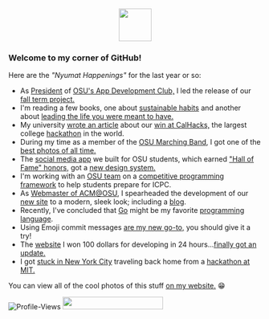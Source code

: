 <h1 align="center"><img src="https://media.giphy.com/media/TEnXkcsHrP4YedChhA/giphy.gif" width="65"></h1>

### Welcome to my corner of GitHub!

Here are the *"Nyumat Happenings"* for the last year or so:

* As [President](https://d3uraa353l50l1.cloudfront.net/image-1706002331768-IMG_2832_kt5kuv.jpg?Expires=1708594349&Key-Pair-Id=K2QFIALPUONXG1&Signature=XssRSaShh-fn~C3YN-bp12WzpJQK1VWgZwmZpshEvtyBgvzv0f8aELJD267FbOthptPw7IfTmBxz1lPtCI4YTIm2hNYF0X2h2VwgW4ZoESlcrCbT3a4kXOm8AvnjSsY~ZnEMnwyry9BuspU6e7apGHRexmhdv6jA0OXUm9JZSE-m1BtWD76YKMQPqFS46wpjep1qnNujlmDSXEWxo7F2bzNlHfifzF3vC3WBwFFLYOII0TAuapdaodCOq1toOJ9gazx81urtycl1DeWvHhWTXaEJVU-OBPMKvH6na~Y9M186UH1WUgEa11wdimkg8IgryjA1hTpFxYSRg0vkUprOSA__) of [OSU's App Development Club,](https://linktr.ee/osuappclub) I led the release of our [fall term project.](https://beavsai.onrender.com)
* I'm reading a few books, one about [sustainable habits](https://www.amazon.com/How-Keep-House-While-Drowning/dp/1668002841) and another about [leading the life you were meant to have.](https://www.amazon.com/Unfu-Yourself-Your-Head-into/dp/0062803832)
* My university [wrote an article](https://engineering.oregonstate.edu/all-stories/oregon-state-team-wins-top-prize-cal-hacks-competition) about our [win at CalHacks,](https://devpost.com/software/nexus-27zakp) the largest college [hackathon](https://d3uraa353l50l1.cloudfront.net/image-1705998565804-IMG_3290_h4njhz.jpg?Expires=1708590654&Key-Pair-Id=K2QFIALPUONXG1&Signature=jyItqhNr7ABlE2c3v~nSps15hZF5ZZbPq5qR46l0c7t~rcjn~W72pN9-mq21Yx3YtPq2cTNTOwmcQ56KbHf6lxXeAMQMR0Zw~6sTdXXnONqTW7D~tHQx5C6m7ZOV4moPNaf0ZKifbL~iMpGP9B7II~6DZP9ikguXqwFoSI41TcbVX5MgHQks07Dnt02fVwg8S~dNTnPuuTMCv4JnPM303XgRqZ~m0GIt8QaxU2Z2QAqBHP~8MOAbTIVUujFKrPuRztKChA5OSZAoLZrhcsOYVQL~lGvMRdiezaWMhSNX4OIIFrpX9XioppAeUtiKdcWgtRvyDuQQJv7IQnb4Em6QXg__) in the world.
* During my time as a member of the [OSU Marching Band](https://www.oregonstateband.org/), I got one of the [best photos of all time.](https://d3uraa353l50l1.cloudfront.net/image-1705995992655-image0000001_qfskdw.jpg?Expires=1708594349&Key-Pair-Id=K2QFIALPUONXG1&Signature=EDl3GkjNL8gMlqAyQvCWPE5DWsnabDG7D8VXPu~IFt1xAlxvpyZf3GrRsgrXsy23D44CdCA4EUUQ4ET7rs7zBAhCnGJOJQy-RkyY0NGeG0F~OGAjxGyl~cNEXFYTNu-hRdBIxXLjmFj6FK3IQUdXW8bsQnNCScGovZhjOnD25u-RrWcib5T6Z~f9Q~VKbedaitGJu6r8snfB1uNoKc3bPGMFJ7SoA8pIAe-cY8lOWCRd4SQl-YbfKiRj05g6NzuoRvQzt7ZG33pSI~4ISr1OlZy9W~9Xed5P8dxCJPGUHIFkhn2ovKVuZxqbAJZZouU-~YDSr9YLWcYwvJObuH9V5Q__)
* The [social media app](https://talktobeavs.onrender.com) we built for OSU students, which earned ["Hall of Fame" honors,](https://web.engr.oregonstate.edu/~hessro/teaching/hof/cs494) got a [new design system.](https://github.com/Nyumat/TalkToBeavs/pull/45)
* I'm working with an [OSU team](https://github.com/NextJudge) on a [competitive programming framework](https://d3uraa353l50l1.cloudfront.net/image-1706000438901-Screen_Shot_2023-12-23_at_5.33.27_PM_wd94hg.png?Expires=1708592617&Key-Pair-Id=K2QFIALPUONXG1&Signature=BU6hi2omY0K5pLQ3iCeWQScOfBCgrFqWe8iKmlhn3oQ~Ran00KYCWdKCr6LzUhH~KExbSUBPZkbJWAagiiAO-~0WFUHVBE5No1MTt2FriIEGOoIkG0QIUM1DZnBJQKbRnLpnfotvhTn9GQh1yyIExg83p3KjvOisDmTxg7lsqdBL~SKyLy0ObsouNTxL3d02I~D~v9h1z2S5yUCjXLb85eUiXdXkryL3qfT~yRV8GHuIW2A4pfK~pf~3bULEJv-UtJj9uuYWApxE-jJOZxGucvK~mT2RM3K0Csv34zdCUHZp~HJrtT7Mc10w2Ao1rHLVt~QS7ZREsvp4VrwgnSnj6Q__) to help students prepare for ICPC.
* As [Webmaster of ACM@OSU](https://acm.oregonstate.edu/about/#the-team), I spearheaded the development of our [new site](https://acm.oregonstate.edu) to a modern, sleek look; including a [blog](https://acm.oregonstate.edu/blog).
* Recently, I've concluded that [Go](https://github.com/Nyumat/titan) might be my favorite [programming language](https://go.dev/).
* Using Emoji commit messages [are my new go-to,](https://github.com/Nyumat/titan/commits/master/) you should give it a try!
* The [website](https://tomnyuma.rocks) I won 100 dollars for developing in 24 hours...[finally got an update.](https://github.com/Nyumat/showcase/pull/3)
* I got [stuck in New York City](https://cdn.discordapp.com/attachments/694640666617053346/1153503207247577088/IMG_2659.jpg?ex=65a5dc13&is=65936713&hm=88aea95f093d3a9315bbf378493bfe11a24a18fc8504f6359553d52ba59cc8cd&) traveling back home from a [hackathon at MIT.](https://d3uraa353l50l1.cloudfront.net/image-1705998374032-IMG_2571_tigzqv.jpg?Expires=1708590654&Key-Pair-Id=K2QFIALPUONXG1&Signature=c7ArbxZN6fWun35wjQt5oM0ee5kFuCKfJ9NfhnrBdcXqwyqo1~FiOW4dYRRWJ4j1FJYle4AIPX128cgdLUcfu77qggxhVmU-3MxLloZkm30NcWpZk81tFw2okg039BrZcvtc8KkSZukiUYLmykCDZbnzBEyj1zKCT4QoQmCIgqaYjV3hZD2B7~FRZhv87cLOfZzUMWocxygw8PJLR8BADdQyPkuI8MxW3eemvnG-4ROeC3JQkesr4j51x749KIpSF8rlvPo4DKHm5t32fQcdUCoUnTOvqOrWYzdTjbvlIOkrywQARSxC47KVQqGwc9E36i6QTu2~dKJ2yghjFRwejg__)





You can view all of the cool photos of this stuff
<a href="https://tomnyuma.rocks">
on my website.</a> 😁



  
<!--   <a href="https://git.io/typing-svg"><img src="https://readme-typing-svg.herokuapp.com?font=Courgette&size=28&duration=2000&pause=1033&color=F77500&center=true&vCenter=true&multiline=true&width=735&height=80&lines=Hello%2C+welcome+to+my+GitHub!;Enjoy+your+stay+(%E0%B2%A0%E2%80%BF%3C)" alt="Typing SVG" /></a> -->
<!-- <a href="https://git.io/typing-svg"><img src="https://readme-typing-svg.herokuapp.com?font=Segoe+UI&weight=200&duration=2500&pause=1000&background=FFFFFF00&center=true&vCenter=true&multiline=true&repeat=true&width=973&height=183&lines=%F0%9F%98%B8+Hi+there!+If+you're+new+here%2C+bienvenue!+%F0%9F%98%B8;I+put+tech+related+projects+on+here+for+secure+storage+and+easy+deployment.;%F0%9F%A7%91%F0%9F%8F%BF%E2%80%8D%F0%9F%8E%93%F0%9F%A6%AB+I'm+a+Computer+Science+Major+at+Oregon+State+University.+%F0%9F%A7%91%F0%9F%8F%BF%E2%80%8D%F0%9F%8E%93%F0%9F%A6%AB;My+interests+include%3A+coding+fun+apps%2C+mastering++clarinet%2C+and+reptiles.;%F0%9F%8E%9F%EF%B8%8F+Many+of+my+projects+are+open-source%2C+so+feel+free+to+submit+a+PR%2FIssue!+%F0%9F%8E%9F%EF%B8%8F;%E2%9C%A7%EF%BD%A5%EF%BE%9F%3A+*%E2%9C%A7%EF%BD%A5%EF%BE%9F%3A*%E2%9C%A7%EF%BD%A5%EF%BE%9F%3A+*%E2%9C%A7%EF%BD%A5%EF%BE%9F%3A*%E2%9C%A7%EF%BD%A5%EF%BE%9F%3A+*%E2%9C%A7%EF%BD%A5%EF%BE%9F%3A*++Cheers%2C++%E2%9C%A7%EF%BD%A5%EF%BE%9F%3A+*%E2%9C%A7%EF%BD%A5%EF%BE%9F%3A*%E2%9C%A7%EF%BD%A5%EF%BE%9F%3A+*%E2%9C%A7%EF%BD%A5%EF%BE%9F%3A*%E2%9C%A7%EF%BD%A5%EF%BE%9F%3A+*%E2%9C%A7%EF%BD%A5%EF%BE%9F%3A*;-+Nyumat+(%E0%B2%A0%E2%80%BF%3C)" alt="Typing SVG" /></a>
</p>
 -->
<!--
**nyumat/nyumat** is a ✨ _special_ ✨ repository because its `README.md` (this file) appears on your GitHub profile.

Here are some ideas to get you started:

- 🔭 I’m currently working on ...
- 🌱 I’m currently learning ...
- 👯 I’m looking to collaborate on ...
- 🤔 I’m looking for help with ...
- 💬 Ask me about ...
- 📫 How to reach me: ...
- 😄 Pronouns: ...
- ⚡ Fun fact: ...
-->


<img src="https://komarev.com/ghpvc/?username=nyumat&label=Peeks&color=000000&style=for-the-badge" alt="Profile-Views">


<a href="https://wakatime.com/@939cb8ba-6e9f-4bec-988e-0c7c39845513">
  <img src="https://wakatime.com/badge/user/939cb8ba-6e9f-4bec-988e-0c7c39845513.svg"width="200" height="25"/>

</a>





<!-- <br>
<h2 align="center">💻 &nbsp; Languages &nbsp; 💻</h2>
<br>
<br>

<p align="center">
  <img height="120em" src="https://github-readme-stats-git-masterrstaa-rickstaa.vercel.app/api/top-langs/?username=nyumat&layout=compact&hide_border=false&langs_count=4&bg_color=0E1117&theme=github_dark&custom_title=Languages%20I%20Use%20Frequently&exclude_repo=CS340,Nyumats-Website,Pathfinding-Algorithm-Tool,anuraghazra.github.io"/>
</p>


<br>
<h2 align="center">📚 &nbsp;Tech I <i>Love</i> Using</i> &nbsp;📚 </h2>
<br>
<br>

<div align="center">
  <img alt="Client" height="120em" src="https://github-readme-tech-stack.vercel.app/api/cards?title=Client&align=center&borderRadius=5.5&fontSize=22&lineHeight=10&lineCount=2&theme=github_dark&gap=11&line1=react,react,61DAFB;tailwindcss,tailwind,06B6D4;next.js,next.js,ffffff;swift,swift,F05138;&line2=css3,css,1572B6;jquery,jquery,0769AD;redux,redux,764ABC;figma,figma,3A76F0;"/>
  <img height="120em" alt="Server" src="https://github-readme-tech-stack.vercel.app/api/cards?title=Server&align=center&borderRadius=5.5&fontSize=22&lineHeight=10&lineCount=2&theme=github_dark&gap=9&line1=express,express,ffffff;FastAPI,FastAPI,009688;Firebase,Firebase,FFCA28;graphql,graphql,E10098;&line2=amazonaws,aws,FF9900;flask,flask,ffffff;postman,postman,FF6C37;trpc,trpc,2596BE;"/>
  <img alt="Storage" height="120em" src="https://github-readme-tech-stack.vercel.app/api/cards?title=Storage&align=center&borderRadius=5.5&fontSize=22&lineHeight=10&lineCount=2&theme=github_dark&gap=9&line1=PostgreSQL,PostgreSQL,4169E1;mongodb,MongoDB,47A248;mariadb,mariadb,ffffff;mysql,mysql,eba000;&line2=Supabase,supabase,3ECF8E;redis,redis,DC382D;amazondynamodb,dynamodb,4053D6;SQLite,SQLite,ffffff;"/>
</div>

<br>
<h2 align="center">💫 &nbsp; Ambitious Projects &nbsp; 💫 </h2>
<br>
<br>

<p align="center">
  <a href="https://github.com/Nyumat/The-TikTok-Bot">
    <img height="120em" src="https://github-readme-stats-git-masterrstaa-rickstaa.vercel.app/api/pin/?username=nyumat&repo=The-TikTok-Bot&show_owner=true&theme=github_dark"/>
  </a>
  <a href="https://github.com/Nyumat/TheAIDoctor">
    <img height="120em" src="https://github-readme-stats-git-masterrstaa-rickstaa.vercel.app/api/pin/?username=nyumat&repo=TheAIDoctor&show_owner=true&theme=github_dark"/>
  </a>
  <a href="https://github.com/Nyumat/Progress">
      <img height="120em" src="https://github-readme-stats-git-masterrstaa-rickstaa.vercel.app/api/pin/?username=Nyumat&repo=Progress&show_owner=true&theme=github_dark"/>
  </a>
  </p>

<br>
<h2 align="center">⚙️ &nbsp; GitHub Stats &nbsp; ⚙️</h2>
<br>
<br>

<p align="center">
    <img alt="GitHubStats" src="https://github-readme-stats-git-masterrstaa-rickstaa.vercel.app/api?username=nyumat&count_private=true&theme=github_dark&hide_title=true&hide_rank=true&show_icons=true&card_width=290&include_all_commits=false&hide=contribs" />
</p> -->


  <!-- <a href="https://github.com/marketplace/actions/generate-snake-game-from-github-contribution-grid"> -->
<!--     <img alt="SnakeSVG" src="https://github.com/Nyumat/Nyumat/blob/master/assets/github-contribution-grid-snake.svg"/> -->
<!--   </a> -->

   


 
 
  <!--    <a href="https://github.com/nyumat"><img alt="Tom's Activity Graph" src="https://activity-graph.herokuapp.com/graph?username=nyumat&custom_title=Nyumat's%20Contribution%20Graph&theme=react-dark" /></a> -->
